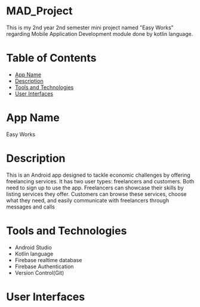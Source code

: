 # MAD_Project
This is my 2nd year 2nd semester mini project named "Easy Works" regarding Mobile Application Development module done by kotlin language. 

# Table of Contents
- [App Name](#app_name)
- [Description](#description)
- [Tools and Technologies](#tools_and_technologies)
- [User Interfaces](#user-interfaces)

# App Name
Easy Works

# Description
This is an Android app designed to tackle economic challenges by offering freelancing services. It has two user types: freelancers and customers. Both need to sign up to use the app. Freelancers can showcase their skills by listing services they offer. Customers can browse these services, choose what they need, and easily communicate with freelancers through messages and calls

# Tools and Technologies
- Android Studio
- Kotlin language
- Firebase realtime database
- Firebase Authentication
- Version Control(Git)

# User Interfaces



